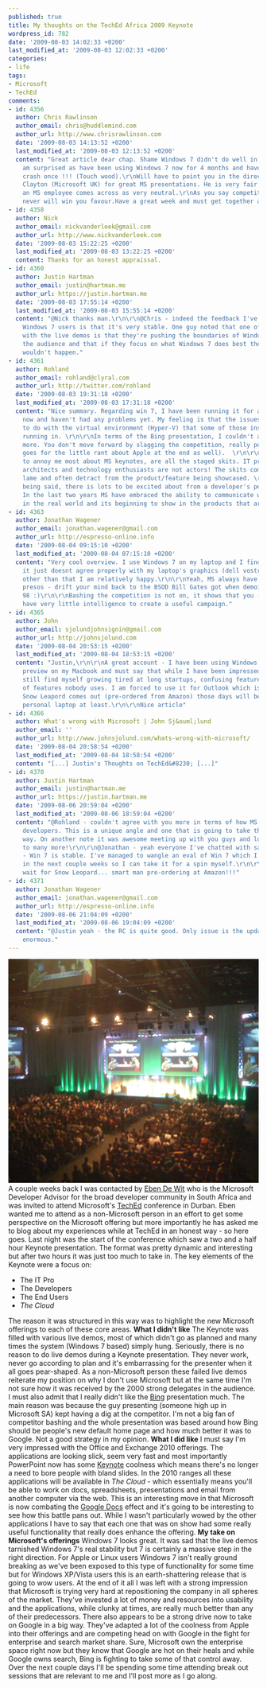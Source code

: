 ```yaml
---
published: true
title: My thoughts on the TechEd Africa 2009 Keynote
wordpress_id: 782
date: '2009-08-03 14:02:33 +0200'
last_modified_at: '2009-08-03 12:02:33 +0200'
categories:
- life
tags:
- Microsoft
- TechEd
comments:
- id: 4356
  author: Chris Rawlinson
  author_email: chris@huddlemind.com
  author_url: http://www.chrisrawlinson.com
  date: '2009-08-03 14:13:52 +0200'
  last_modified_at: '2009-08-03 12:13:52 +0200'
  content: "Great article dear chap. Shame Windows 7 didn't do well in the live talks,
    am surprised as have been using Windows 7 now for 4 months and have not had it
    crash once !!! (Touch wood).\r\nWill have to point you in the direction of Steve
    Clayton (Microsoft UK) for great MS presentations. He is very fair and although
    an MS employee comes across as very neutral.\r\nAs you say competition bashing
    never will win you favour.Have a great week and must get together again soon."
- id: 4358
  author: Nick
  author_email: nickvanderleek@gmail.com
  author_url: http://www.nickvanderleek.com
  date: '2009-08-03 15:22:25 +0200'
  last_modified_at: '2009-08-03 13:22:25 +0200'
  content: Thanks for an honest appraissal.
- id: 4360
  author: Justin Hartman
  author_email: justin@hartman.me
  author_url: https://justin.hartman.me
  date: '2009-08-03 17:55:14 +0200'
  last_modified_at: '2009-08-03 15:55:14 +0200'
  content: "@Nick thanks man.\r\n\r\n@Chris - indeed the feedback I've heard from
    Windows 7 users is that it's very stable. One guy noted that one of the problems
    with the live demos is that they're pushing the boundaries of Windows 7 to cover
    the audience and that if they focus on what Windows 7 does best then these problems
    wouldn't happen."
- id: 4361
  author: Rohland
  author_email: rohland@clyral.com
  author_url: http://twitter.com/rohland
  date: '2009-08-03 19:31:18 +0200'
  last_modified_at: '2009-08-03 17:31:18 +0200'
  content: "Nice summary. Regarding win 7, I have been running it for a few months
    now and haven't had any problems yet. My feeling is that the issues were mostly
    to do with the virtual environment (Hyper-V) that some of those instances were
    running in. \r\n\r\nIn terms of the Bing presentation, I couldn't agree with you
    more. You don't move forward by slagging the competition, really poor form (that
    goes for the little rant about Apple at the end as well).  \r\n\r\nWhat continues
    to annoy me most about MS keynotes, are all the staged skits. IT pros, developers,
    architects and technology enthusiasts are not actors! The skits come across as
    lame and often detract from the product/feature being showcased. \r\n\r\nThat
    being said, there is lots to be excited about from a developer's perspective.
    In the last two years MS have embraced the ability to communicate with developers
    in the real world and its beginning to show in the products that are being delivered."
- id: 4363
  author: Jonathan Wagener
  author_email: jonathan.wagener@gmail.com
  author_url: http://espresso-online.info
  date: '2009-08-04 09:15:10 +0200'
  last_modified_at: '2009-08-04 07:15:10 +0200'
  content: "Very cool overview. I use Windows 7 on my laptop and I find it very stable,
    it just doesnt agree properly with my laptop's graphics (dell vostro a860) but
    other than that I am relatively happy.\r\n\r\nYeah, MS always have issues with
    presos - drift your mind back to the BSOD Bill Gates got when demoing Windows
    98 :)\r\n\r\nBashing the competition is not on, it shows that you (the basher)
    have very little intelligence to create a useful campaign."
- id: 4365
  author: John
  author_email: sjolundjohnsignin@gmail.com
  author_url: http://johnsjolund.com
  date: '2009-08-04 20:53:15 +0200'
  last_modified_at: '2009-08-04 18:53:15 +0200'
  content: "Justin,\r\n\r\nA great account - I have been using Windows 7 and Office
    preview on my Macbook and must say that while I have been impressed with the features,
    still find myself growing tired at long startups, confusing feature layout, abundance
    of features nobody uses. I am forced to use it for Outlook which is company policy.\r\n\r\nOnce
    Snow Leapord comes out (pre-ordered from Amazon) those days will be gone (on my
    personal laptop at least.\r\n\r\nNice article"
- id: 4366
  author: What's wrong with Microsoft | John Sj&ouml;lund
  author_email: ''
  author_url: http://www.johnsjolund.com/whats-wrong-with-microsoft/
  date: '2009-08-04 20:58:54 +0200'
  last_modified_at: '2009-08-04 18:58:54 +0200'
  content: "[...] Justin's Thoughts on TechEd&#8230; [...]"
- id: 4370
  author: Justin Hartman
  author_email: justin@hartman.me
  author_url: https://justin.hartman.me
  date: '2009-08-06 20:59:04 +0200'
  last_modified_at: '2009-08-06 18:59:04 +0200'
  content: "@Rohland - couldn't agree with you more in terms of how MS have embraced
    developers. This is a unique angle and one that is going to take them a long long
    way. On another note it was awesome meeting up with you guys and look forward
    to many more!\r\n\r\n@Jonathan - yeah everyone I've chatted with say the same
    - Win 7 is stable. I've managed to wangle an eval of Win 7 which I should be getting
    in the next couple weeks so I can take it for a spin myself.\r\n\r\n@John - can't
    wait for Snow Leopard... smart man pre-ordering at Amazon!!!"
- id: 4371
  author: Jonathan Wagener
  author_email: jonathan.wagener@gmail.com
  author_url: http://espresso-online.info
  date: '2009-08-06 21:04:09 +0200'
  last_modified_at: '2009-08-06 19:04:09 +0200'
  content: "@Justin yeah - the RC is quite good. Only issue is the updates, they are
    enormous."
---
```

<img src="/assets/images/uploads/2009/08/TechEd.jpg" alt="TechEd" title="TechEd" width="600" height="450" class="alignnone size-full wp-image-783" />
A couple weeks back I was contacted by <a href="http://dotnet.org.za/eben/">Eben De Wit</a> who is the Microsoft Developer Advisor for the broad developer community in South Africa and was invited to attend Microsoft's <a href="http://www.teched.co.za/">TechEd</a> conference in Durban.
Eben wanted me to attend as a non-Microsoft person in an effort to get some perspective on the Microsoft offering but more importantly he has asked me to blog about my experiences while at TechEd in an honest way - so here goes.
Last night was the start of the conference which saw a two and a half hour Keynote presentation. The format was pretty dynamic and interesting but after two hours it was just too much to take in. The key elements of the Keynote were a focus on:
<ul>
<li>The IT Pro</li>
<li>The Developers</li>
<li>The End Users</li>
<li><em>The Cloud</em></li>
</ul>
The reason it was structured in this way was to highlight the new Microsoft offerings to each of these core areas.
<strong>What I didn't like</strong>
The Keynote was filled with various live demos, most of which didn't go as planned and many times the system (Windows 7 based) simply hung.
Seriously, there is no reason to do live demos during a Keynote presentation. They never work, never go according to plan and it's embarrassing for the presenter when it all goes pear-shaped. As a non-Microsoft person these failed live demos reiterate my position on why I don't use Microsoft but at the same time I'm not sure how it was received by the 2000 strong delegates in the audience.
I must also admit that I really didn't like the <a href="http://www.bing.com">Bing</a> presentation much. The main reason was because the guy presenting (someone high up in Microsoft SA) kept having a dig at the competitor. I'm not a big fan of competitor bashing and the whole presentation was based around how Bing should be people's new default home page and how much better it was to Google. Not a good strategy in my opinion.
<strong>What I did like</strong>
I must say I'm very impressed with the Office and Exchange 2010 offerings. The applications are looking slick, seem very fast and most importantly PowerPoint now has some <a href="http://www.apple.com/iwork/keynote/">Keynote</a> coolness which means there's no longer a need to bore people with bland slides. 
In the 2010 ranges all these applications will be available in <em>The Cloud</em> - which essentially means you'll be able to work on docs, spreadsheets, presentations and email from another computer via the web. This is an interesting move in that Microsoft is now combating the <a href="http://docs.google.com/">Google Docs</a> effect and it's going to be interesting to see how this battle pans out.
While I wasn't particularly wowed by the other applications I have to say that each one that was on show had some really useful functionality that really does enhance the offering.
<strong>My take on Microsoft's offerings</strong>
Windows 7 looks great. It was sad that the live demos tarnished Windows 7's real stability but 7 is certainly a massive step in the right direction. For Apple or Linux users Windows 7 isn't really ground breaking as we've been exposed to this type of functionality for some time but for Windows XP/Vista users this is an earth-shattering release that is going to wow users.
At the end of it all I was left with a strong impression that Microsoft is trying very hard at repositioning the company in all spheres of the market. They've invested a lot of money and resources into usability and the applications, while clunky at times, are really much better than any of their predecessors.
There also appears to be a strong drive now to take on Google in a big way. They've adapted a lot of the coolness from Apple into their offerings and are competing head on with Google in the fight for enterprise and search market share. Sure, Microsoft own the enterprise space right now but they know that Google are hot on their heals and while Google owns search, Bing is fighting to take some of that control away.
Over the next couple days I'll be spending some time attending break out sessions that are relevant to me and I'll post more as I go along.
